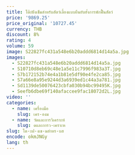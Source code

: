```yaml
---
title: โต๊ะฝังเข็มสำหรับสัตว์เลี้ยงแบบยืนยับยั้งการพักฟื้นสัตว์
price: '9869.25'
price_original: '10727.45'
currency: THB
discount: 8%
rating: 4
volume: 59
image: S22827fc431a548e6b20addd6814d14a5a.jpg
images:
  - S22827fc431a548e6b20addd6814d14a5a.jpg
  - S10710d8eb69c48e1a5e11c7996f983a3T.jpg
  - S7b172152b74e4a1b81e5df90e4fe2ca85.jpg
  - S7a66e8a95e9244d3a6939ed1c44a3a781.jpg
  - Sd1139de50076423cbfa030b94bc99495K.jpg
  - Seefb6dbe69f140afaccee9fac18072d2L.jpg
video: ''
categories:
  - name: เครื่องมือ
    slug: เคร-องม
  - name: วัดและการวิเคราะห์
    slug: ดและการว-เคราะห
slug: โต-ะฝ-งเข-มสำหร-บส
encode: okmJNGy
lang: th
---
```

  